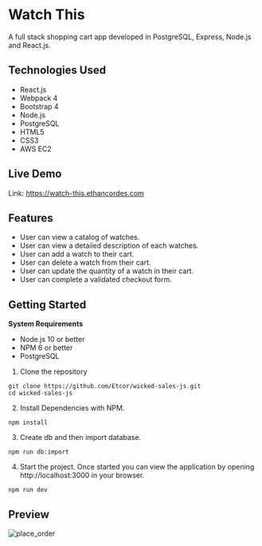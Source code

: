 # Watch This

A full stack shopping cart app developed in PostgreSQL, Express, Node.js and React.js.

## Technologies Used

- React.js
- Webpack 4
- Bootstrap 4
- Node.js
- PostgreSQL
- HTML5
- CSS3
- AWS EC2

## Live Demo

Link: https://watch-this.ethancordes.com

## Features

- User can view a catalog of watches.
- User can view a detailed description of each watches.
- User can add a watch to their cart.
- User can delete a watch from their cart.
- User can update the quantity of a watch in their cart.
- User can complete a validated checkout form.

## Getting Started

**System Requirements**
 - Node.js 10 or better
 - NPM 6 or better
 - PostgreSQL

1. Clone the repository

```shell
git clone https://github.com/Etcor/wicked-sales-js.git
cd wicked-sales-js
```

2. Install Dependencies with NPM.

```shell
npm install
```

3.  Create db and then import database.

```shell
npm run db:import
```

4.  Start the project. Once started you can view the application by opening http://localhost:3000 in your browser.

```shell
npm run dev
```

## Preview

![place_order](https://user-images.githubusercontent.com/55867613/72556364-4cca7880-3853-11ea-92bb-8e341dd9e733.gif)

